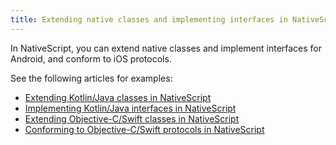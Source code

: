 ```yaml
---
title: Extending native classes and implementing interfaces in NativeScript
---
```


In NativeScript, you can extend native classes and implement interfaces for Android, and conform to iOS protocols. 

See the following articles for examples:
- [Extending Kotlin/Java classes in NativeScript](/guide/subclassing/extending-classes-and-implementing-interfaces-android#extending-javakotlin-classes-in-nativescript)
- [Implementing Kotlin/Java interfaces in NativeScript](/guide/subclassing/extending-classes-and-implementing-interfaces-android#implementing-java-kotlin-interfaces-in-nativescript)
- [Extending Objective-C/Swift classes in NativeScript](/guide/subclassing/extending-classes-and-conforming-protocols-ios.md#extending-ios-classes-in-nativescript)
- [Conforming to Objective-C/Swift protocols in NativeScript](/guide/subclassing/extending-classes-and-conforming-protocols-ios.md#conforming-to-objective-c-swift-protocols-in-nativescript)



